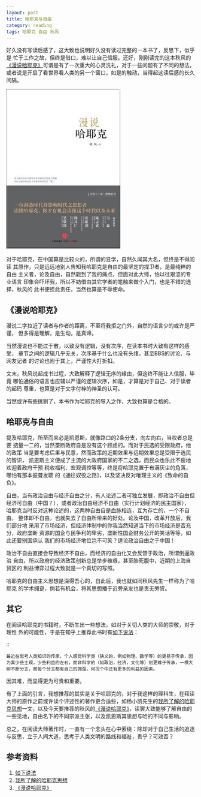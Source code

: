 ```yaml
---
layout: post
title: 哈耶克与自由
category: reading
tags: 哈耶克 自由 秋风
---
```


好久没有写读后感了，这大致也说明好久没有读过完整的一本书了，反思下，似乎是
忙于工作之故，但终是借口，难以让自己信服。还好，刚刚读完的这本秋风的
[《漫说哈耶克》][《漫说哈耶克》]可谓是有了一次重大的心灵洗礼，对于一些问题有了不同的想法，
或者说是开启了看世界看人类的另一个窗口，如是的触动，当得起这读后感的长久
间隔。

![heyeke](/assets/images/qiufeng-hayeke.jpg)

对于哈耶克，在中国算是比较火的，所谓的显学，自然久闻其大名，但终是不得阅读
其原作，只是远远地别人告知我哈耶克是自由的最坚定的捍卫者，是最纯粹的自由
主义者，论及自由，自然戳到了我的痛点，但面对此大师，怕以往艰涩的专业语言
印象会吓坏我，所以不妨借由其它学者的笔触来做个入门，也是不错的选择，秋风的
此书便担此责任，当然也算是不辱使命。

## 《漫说哈耶克》

漫说二字拉近了读者与作者的距离，不至将我拒之门外，自然的语言少的或许是严谨，
但多得是理解，是生动，是真谛。

当然漫说也不能过于散，以致没有逻辑，没有次序，在读本书时大致有这样的感受，
章节之间的逻辑几乎无关，次序基于什么也没有头绪，甚至BBS的讨论、与网友记者
的讨论也附于其上，严谨性大打折扣。

文末，秋风说起成书过程，大致解释了逻辑无序的缘由，但这终不能让人信服，毕竟
哪怕通俗的语言也应辅以严谨的逻辑次序，如是，才算是对于自己、对于读者的起码
尊重，也算是对于文字付梓的神圣的认可。

当然或许有些挑剔了，本书作为哈耶克的导入之作，大致也算是合格的。

## 哈耶克与自由

提及哈耶克，所至而来必是凯恩斯，就像路口的2条分支，向左向右，当权者总是要
掂量一二的，当然垄断政府自是没有这个顾虑的。而对于民选的受限政府，他的政策
当是要考虑后果与民意，然而政策的近期效果与远期效果总是受限于选民的智识，
凯恩斯主义便成了主流的大政府国家的不二之选，而民众也乐此不疲地欢迎着政府干预
税收福利、宏观调控等等，终是将哈耶克置于布满灰尘的角落，哪怕有那本振聋发聩
的《通往奴役之路》，以及坚决反对唯理主义的《致命的自负》。

自由，当有政治自由与经济自由之分，有人论述二者可独立发展，即政治不自由但
经济可自由（中国？），或者政治自由经济不自由（实行计划经济的民主国家），
哈耶克当时反对这种论述的，这两种自由自是血脉相连，互为存亡的，一个不自由，
整体即不自由，也就失去了自由所带来的好处。论及中国，改革开放后，我们部分地
采用了市场经济，但经济体制中的你我当然知道当下的市场经济是否充分，政府垄断
资源的国企与民争利的卑劣，垄断性国企财务公开的笑话等等，如此还要别国承认
我们的市场经济地位岂不可笑？遑论政治自由之于中国！

政治不自由直接会导致经济不自由，而经济的自由化又会反馈于政治，所谓倒逼政治
自由，所以政府的经济政策创新总是举步维艰，甚至胎死腹中，近期的上海自贸区的
利益博弈过程大致就是一个真切的写照。

哈耶克的自由主义思想是深得吾心的，自此后，我也就如同秋风先生一样称为了哈耶克
的学术拥趸，倘若有机会，将其思想播于近旁亲友也是责无旁贷。


## 其它

在阅读哈耶克的书籍时，不断生出一些想法，如对于关切人类的大师的崇敬，对于理性
外的可能性，于是在知乎上推荐此书时有[如下说法][如下说法]：

::

    最近在思考人类知识的传承，个人感觉科学类（狭义的，例如物理、数学等）的更易于传承，因为其少些主观，少些利益的左右，而非科学的（如政治，经济，文化等）则更难于传承，一棵大树不断分支，而每个分支都有自己的拥趸，何况个中还有更多的利益的因素。

因其难，而显得更为可贵和重要。

有了上面的引言，我想推荐的其实是关于哈耶克的，对于我这样的理科生，在拜读大师的原作之前或许读个评述性的著作更合适些，如杨小凯先生的[我所了解的哈耶克思想][我所了解的哈耶克思想]一文，以及今天要推荐的秋风的[《漫说哈耶克》][《漫说哈耶克》]，读罢大致能够了解自由的一些见地，自由名下的不同宗派主张，以及凯恩斯其思想与哈的不同与影响。

总之，在阅读大师著作时，一直有一个念头在心中萦绕：除却对于自己生活的追逐与反思，立于人间大道，思考于人类文明的路线和福祉，贵乎？可效否？




## 参考资料
1. [如下说法][如下说法]
2. [我所了解的哈耶克思想][我所了解的哈耶克思想]
3. [《漫说哈耶克》][《漫说哈耶克》]


[如下说法]: http://www.zhihu.com/question/21809217/answer/19393435
[我所了解的哈耶克思想]: http://www.21ccom.net/articles/lsjd/jwxd/article_2010081215513.html
[《漫说哈耶克》]: http://book.douban.com/subject/24758495/

